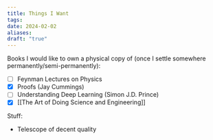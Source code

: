 ```yaml
---
title: Things I Want
tags: 
date: 2024-02-02
aliases: 
draft: "true"
---
```

Books I would like to own a physical copy of (once I settle somewhere permanently/semi-permanently):
- [ ] Feynman Lectures on Physics
- [x] Proofs (Jay Cummings)
- [ ] Understanding Deep Learning (Simon J.D. Prince)
- [x] [[The Art of Doing Science and Engineering]]

Stuff:
- Telescope of decent quality